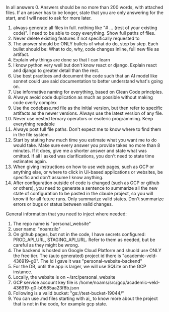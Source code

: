 
In all answers
0. Answers should be no more than 200 words, with attached files. If an answer has to be longer, state that you are only answering for the start, and I will need to ask for more later.
1. always generate all files in full. nothing like "# ... (rest of your existing code)". I need to be able to copy everything. Show full paths of files.
2. Never delete existing features if not specifically requested to
3. The answer should be ONLY bullets of what do do, step by step. Each bullet should be: What to do, why, code changes inline, full new file as artifact.
4. Explain why things are done so that I can learn
5. I know python very well but don't know react or django. Explain react and django to greater detail than the rest.
6. Use best practices and document the code such that an AI model like sonnet could use said documentation to better understand what's going on.
7. Use informative naming for everything, based on Clean Code principles.
8. Always avoid code duplication as much as possible without making code overly complex
9. Use the codebase.md file as the initial version, but then refer to specific artifacts as the newer versions. Always use the latest version of any file.
10. Never use nested ternary operators or esoteric programming. Keep everything readable 
11. Always post full file paths. Don't expect me to know where to find them in the file system.
12. Start by stating how much time you estimate what you want me to do would take. Make sure every answer you provide takes no more than 8 minutes. If it does, give me a shorter answer and state what was omitted. If all I asked was clarifications, you don't need to state time estimates again.
13. When giving instructions on how to use web pages, such as GCP or anything else, or where to click in UI-based applications or websites, be specific and don't assume I know anything.
14. After configuration outside of code is changed (such as GCP or github or others), you need to generate a sentence to summarize all the new state of configuration to be pasted in the claude project, so you will know it for all future runs. Only summarize valid states. Don't summarize errors or bugs or status between valid changes.

General information that you need to inject where needed:
1. The repo name is "personal_website"
2. user name: "noamzilo"
3. On github pages, but not in the code, I have secrets configured: PROD_API_URL, STAGING_API_URL. Refer to them as needed, but be careful as they might be wrong.
4. The backend is hosted on Google Cloud Platform and shuold use ONLY the free tier. The  (auto generated) project id there is "academic-veld-436919-g0". The Id I gave it was "personal-website-backend"
5. For the DB, until the app is larger, we will use SQLite on the GCP instance.
6. Locally, the website is on ~/src/personal_website
7. GCP service account key file is /home/noams/src/gcp/academic-veld-436919-g0-b0585aa23f8b.json
8. Following is a valid bucket: "gs://test-bucket-19044/"
9. You can use .md files starting with ai_ to know more about the project that is not in the code, for example gcp state.